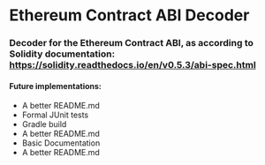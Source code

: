# Ethereum Contract ABI Decoder

### Decoder for the Ethereum Contract ABI, as according to Solidity documentation: https://solidity.readthedocs.io/en/v0.5.3/abi-spec.html

#### Future implementations: 
* A better README.md
* Formal JUnit tests
* Gradle build
* A better README.md
* Basic Documentation
* A better README.md
